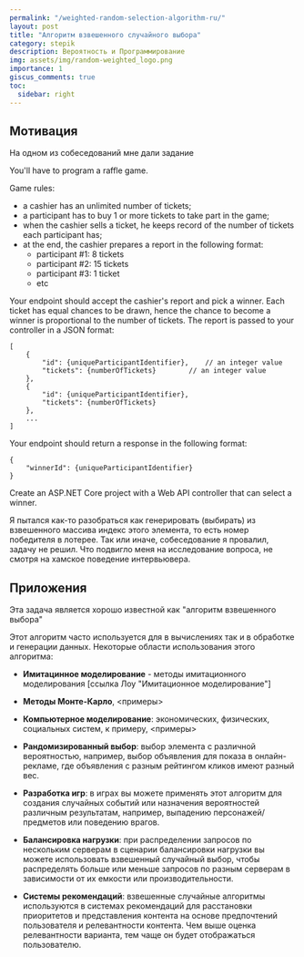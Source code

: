 ```yaml
---
permalink: "/weighted-random-selection-algorithm-ru/"
layout: post
title: "Алгоритм взвешенного случайного выбора"
category: stepik
description: Вероятность и Программирование
img: assets/img/random-weighted_logo.png
importance: 1
giscus_comments: true
toc:
  sidebar: right
---
```


## Мотивация

На одном из собеседований мне дали задание 

You'll have to program a raffle game.

Game rules:
- a cashier has an unlimited number of tickets;
- a participant has to buy 1 or more tickets to take part in the game;
- when the cashier sells a ticket, he keeps record of the number of tickets each participant has;
- at the end, the cashier prepares a report in the following format:
    - participant #1: 8 tickets
    - participant #2: 15 tickets
    - participant #3: 1 ticket
    - etc


Your endpoint should accept the cashier's report and pick a winner. Each ticket has equal chances to be drawn, hence the chance to become a winner is proportional to the number of tickets. 
The report is passed to your controller in a JSON format:
```json5
[
    {
        "id": {uniqueParticipantIdentifier},   	// an integer value
        "tickets": {numberOfTickets}		// an integer value
    },
    {
        "id": {uniqueParticipantIdentifier},
        "tickets": {numberOfTickets}
    },
	...
]
```

Your endpoint should return a response in the following format:

```json5
{
    "winnerId": {uniqueParticipantIdentifier}
}
```

Create an ASP.NET Core project with a Web API controller that can select a winner.

Я пытался как-то разобраться как генерировать (выбирать) из взвешенного массива индекс этого элемента, то есть номер победителя в лотерее. Так или иначе, собеседование я провалил, задачу не решил. Что подвигло меня на исследование вопроса, не смотря на хамское поведение интервьювера.

## Приложения

Эта задача является хорошо известной как "алгоритм взвешенного выбора"

Этот алгоритм часто используется для в вычислениях так и в обработке и генерации данных. Некоторые области использования этого алгоритма:

- **Имитацинное моделирование** - методы имитационного моделирования [ссылка Лоу "Имитационное моделирование"]
- **Методы Монте-Карло**, <примеры>
- **Компьютерное моделирование**: экономических, физических, социальных систем, к примеру, <примеры>
- **Рандомизированный выбор**: выбор элемента с различной вероятностью, например, выбор объявления для показа в онлайн-рекламе, где объявления с разным рейтингом кликов имеют разный вес.
- **Разработка игр**: в играх вы можете применять этот алгоритм для создания случайных событий или назначения вероятностей различным результатам, например, выпадению персонажей/предметов или поведению врагов.

- **Балансировка нагрузки**: при распределении запросов по нескольким серверам в сценарии балансировки нагрузки вы можете использовать взвешенный случайный выбор, чтобы распределять больше или меньше запросов по разным серверам в зависимости от их емкости или производительности.

- **Системы рекомендаций**: взвешенные случайные алгоритмы используются в системах рекомендаций для расстановки приоритетов и представления контента на основе предпочтений пользователя и релевантности контента.
Чем выше оценка релевантности варианта, тем чаще он будет отображаться пользователю.



